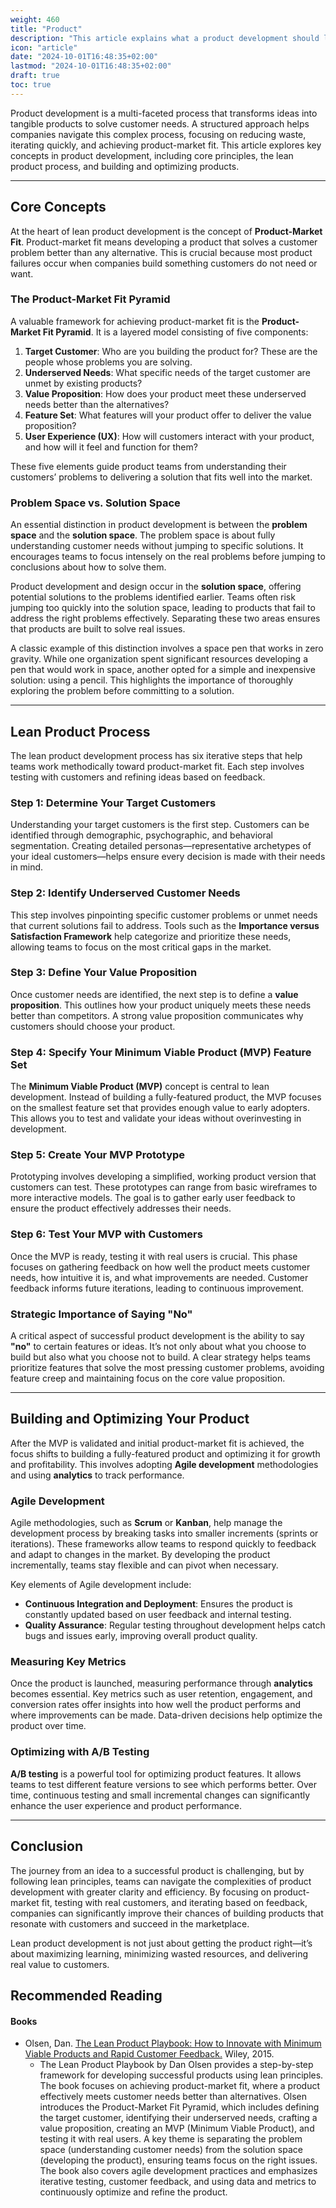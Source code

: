 ```yaml
---
weight: 460
title: "Product"
description: "This article explains what a product development should look like."
icon: "article"
date: "2024-10-01T16:48:35+02:00"
lastmod: "2024-10-01T16:48:35+02:00"
draft: true
toc: true
---
```


Product development is a multi-faceted process that transforms ideas into tangible products to solve customer needs. A structured approach helps companies navigate this complex process, focusing on reducing waste, iterating quickly, and achieving product-market fit. This article explores key concepts in product development, including core principles, the lean product process, and building and optimizing products.

---

## Core Concepts

At the heart of lean product development is the concept of **Product-Market Fit**. Product-market fit means developing a product that solves a customer problem better than any alternative. This is crucial because most product failures occur when companies build something customers do not need or want.

### The Product-Market Fit Pyramid

A valuable framework for achieving product-market fit is the **Product-Market Fit Pyramid**. It is a layered model consisting of five components:

1. **Target Customer**: Who are you building the product for? These are the people whose problems you are solving.
2. **Underserved Needs**: What specific needs of the target customer are unmet by existing products?
3. **Value Proposition**: How does your product meet these underserved needs better than the alternatives?
4. **Feature Set**: What features will your product offer to deliver the value proposition?
5. **User Experience (UX)**: How will customers interact with your product, and how will it feel and function for them?

These five elements guide product teams from understanding their customers’ problems to delivering a solution that fits well into the market.

### Problem Space vs. Solution Space

An essential distinction in product development is between the **problem space** and the **solution space**. The problem space is about fully understanding customer needs without jumping to specific solutions. It encourages teams to focus intensely on the real problems before jumping to conclusions about how to solve them.

Product development and design occur in the **solution space**, offering potential solutions to the problems identified earlier. Teams often risk jumping too quickly into the solution space, leading to products that fail to address the right problems effectively. Separating these two areas ensures that products are built to solve real issues.

A classic example of this distinction involves a space pen that works in zero gravity. While one organization spent significant resources developing a pen that would work in space, another opted for a simple and inexpensive solution: using a pencil. This highlights the importance of thoroughly exploring the problem before committing to a solution.

---

## Lean Product Process

The lean product development process has six iterative steps that help teams work methodically toward product-market fit. Each step involves testing with customers and refining ideas based on feedback.

### Step 1: Determine Your Target Customers

Understanding your target customers is the first step. Customers can be identified through demographic, psychographic, and behavioral segmentation. Creating detailed personas—representative archetypes of your ideal customers—helps ensure every decision is made with their needs in mind.

### Step 2: Identify Underserved Customer Needs

This step involves pinpointing specific customer problems or unmet needs that current solutions fail to address. Tools such as the **Importance versus Satisfaction Framework** help categorize and prioritize these needs, allowing teams to focus on the most critical gaps in the market.

### Step 3: Define Your Value Proposition

Once customer needs are identified, the next step is to define a **value proposition**. This outlines how your product uniquely meets these needs better than competitors. A strong value proposition communicates why customers should choose your product.

### Step 4: Specify Your Minimum Viable Product (MVP) Feature Set

The **Minimum Viable Product (MVP)** concept is central to lean development. Instead of building a fully-featured product, the MVP focuses on the smallest feature set that provides enough value to early adopters. This allows you to test and validate your ideas without overinvesting in development.

### Step 5: Create Your MVP Prototype

Prototyping involves developing a simplified, working product version that customers can test. These prototypes can range from basic wireframes to more interactive models. The goal is to gather early user feedback to ensure the product effectively addresses their needs.

### Step 6: Test Your MVP with Customers

Once the MVP is ready, testing it with real users is crucial. This phase focuses on gathering feedback on how well the product meets customer needs, how intuitive it is, and what improvements are needed. Customer feedback informs future iterations, leading to continuous improvement.

### Strategic Importance of Saying "No"

A critical aspect of successful product development is the ability to say **"no"** to certain features or ideas. It’s not only about what you choose to build but also what you choose not to build. A clear strategy helps teams prioritize features that solve the most pressing customer problems, avoiding feature creep and maintaining focus on the core value proposition.

---

## Building and Optimizing Your Product

After the MVP is validated and initial product-market fit is achieved, the focus shifts to building a fully-featured product and optimizing it for growth and profitability. This involves adopting **Agile development** methodologies and using **analytics** to track performance.

### Agile Development

Agile methodologies, such as **Scrum** or **Kanban**, help manage the development process by breaking tasks into smaller increments (sprints or iterations). These frameworks allow teams to respond quickly to feedback and adapt to changes in the market. By developing the product incrementally, teams stay flexible and can pivot when necessary.

Key elements of Agile development include:

* **Continuous Integration and Deployment**: Ensures the product is constantly updated based on user feedback and internal testing.
* **Quality Assurance**: Regular testing throughout development helps catch bugs and issues early, improving overall product quality.

### Measuring Key Metrics

Once the product is launched, measuring performance through **analytics** becomes essential. Key metrics such as user retention, engagement, and conversion rates offer insights into how well the product performs and where improvements can be made. Data-driven decisions help optimize the product over time.

### Optimizing with A/B Testing

**A/B testing** is a powerful tool for optimizing product features. It allows teams to test different feature versions to see which performs better. Over time, continuous testing and small incremental changes can significantly enhance the user experience and product performance.

---

## Conclusion

The journey from an idea to a successful product is challenging, but by following lean principles, teams can navigate the complexities of product development with greater clarity and efficiency. By focusing on product-market fit, testing with real customers, and iterating based on feedback, companies can significantly improve their chances of building products that resonate with customers and succeed in the marketplace.

Lean product development is not just about getting the product right—it’s about maximizing learning, minimizing wasted resources, and delivering real value to customers.

## Recommended Reading

#### Books

* Olsen, Dan. [The Lean Product Playbook: How to Innovate with Minimum Viable Products and Rapid Customer Feedback.](https://leanproductplaybook.com/) Wiley, 2015.
  * The Lean Product Playbook by Dan Olsen provides a step-by-step framework for developing successful products using lean principles. The book focuses on achieving product-market fit, where a product effectively meets customer needs better than alternatives. Olsen introduces the Product-Market Fit Pyramid, which includes defining the target customer, identifying their underserved needs, crafting a value proposition, creating an MVP (Minimum Viable Product), and testing it with real users. A key theme is separating the problem space (understanding customer needs) from the solution space (developing the product), ensuring teams focus on the right issues. The book also covers agile development practices and emphasizes iterative testing, customer feedback, and using data and metrics to continuously optimize and refine the product.